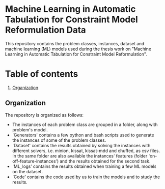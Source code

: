 # Machine Learning in Automatic Tabulation for Constraint Model Reformulation Data
This repository contains the problem classes, instances, dataset and machine learning (ML) models used during the thesis work on "Machine Learning in Automatic Tabulation for Constraint Model Reformulation".

# Table of contents
1. [Organization](#organization)

## Organization <a name="organization"></a>
The repository is organized as follows: 
- The instances of each problem class are grouped in a folder, along with problem's model.
- 'Generators' contains a few python and bash scripts used to generate the instances of some of the problem classes.
- 'Dataset' contains the results obtained by solving the instances with different solvers, i.e. minion, kissat, kissat-mdd and chuffed, as csv files. In the same folder are also available the instances' features (folder 'on-off-feature-instances') and the results obtained for the second task.
- 'ML_logs' contains the results obtained when training a few ML models on the dataset.
- 'Code' contains the code used by us to train the models and to study the results.

